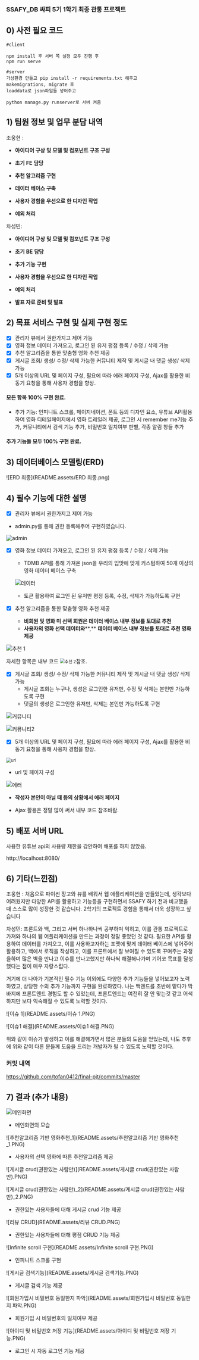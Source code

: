 

### SSAFY_DB 싸피 5기 1학기 최종 관통 프로젝트



## 0) 사전 필요 코드

```
#client

npm install 후 서버 쪽 설정 모두 진행 후
npm run serve

#server
가상환경 만들고 pip install -r requirements.txt 해주고
makemigrations, migrate 후
loaddata로 json파일들 넣어주고

python manage.py runserver로 서버 켜줌
```



## 1) 팀원 정보 및 업무 분담 내역



조웅현 : 

- **아이디어 구상** **및 모델 및 컴포넌트 구조 구성**

- **초기** **FE** **담당**

- **추천 알고리즘 구현**

- **데이터 베이스 구축**

- **사용자 경험을 우선으로 한 디자인 작업**

- **예외 처리**

차성민:

- **아이디어 구상** **및 모델 및 컴포넌트 구조 구성**

- **초기** **BE** **담당**

- **추가 기능 구현**

- **사용자 경험을 우선으로 한 디자인 작업**

- **예외 처리**

- **발표 자료 준비 및 발표**



## 2) 목표 서비스 구현 및 실제 구현 정도

- [x]  관리자 뷰에서 권한가지고 제어 가능
- [x] 영화 정보 데이터 가져오고, 로그인 된 유저 평점 등록 / 수정 / 삭제 가능
- [x] 추천 알고리즘을 통한 맞춤형 영화 추천 제공
- [x] 게시글 조회/ 생성/ 수정/ 삭제 가능한 커뮤니티 제작 및 게시글 내 댓글 생성/ 삭제 가능
- [x] 5개 이상의 URL 및 페이지 구성, 필요에 따라 에러 페이지 구성, Ajax를 활용한 비동기 요청을 통해 사용자 경험을 향상.

#### 모든 항목 100% 구현 완료.

+ 추가 기능: 인피니트 스크롤, 페이지네이션, 폰트 등의 디자인 요소, 유튜브 API활용하여 영화 디테일페이지에서 영화 트레일러 제공, 로그인 시 remember me기능 추가, 커뮤니티에서 검색 기능 추가, 비밀번호 일치여부 판별, 각종 알림 창들 추가

#### 추가 기능들 모두 100% 구현 완료.



## 3) 데이터베이스 모델링(ERD)

![ERD 최종](README.assets/ERD 최종.png)



## 4) 필수 기능에 대한 설명

- [x]  관리자 뷰에서 권한가지고 제어 가능
  - admin.py를 통해 권한 등록해주어 구현하였습니다.

![admin](README.assets/admin.PNG)

- [x] 영화 정보 데이터 가져오고, 로그인 된 유저 평점 등록 / 수정 / 삭제 가능

  - TDMB API를 통해 가져온 json을 우리의 입맛에 맞게 커스텀하여 50개 이상의 영화 데이터 베이스 구축

  ![데이터](README.assets/데이터.PNG)

  - 토큰 활용하여 로그인 된 유저만 평정 등록, 수정, 삭제가 가능하도록 구현

  

- [x] 추천 알고리즘을 통한 맞춤형 영화 추천 제공

  - **비회원 및 영화 미 선택 회원은 데이터 베이스 내부 정보를 토대로 추천**
  - **사용자의 영화 선택 데이터와****,** **데이터 베이스 내부 정보를 토대로 추천 영화 제공**

<img src="README.assets/추천 1.PNG" alt="추천 1"  />

자세한 항목은 내부 코드 <img src="README.assets/추천 2.PNG" alt="추천 2" style="zoom:80%;" />참조.

- [x] 게시글 조회/ 생성/ 수정/ 삭제 가능한 커뮤니티 제작 및 게시글 내 댓글 생성/ 삭제 가능
  - 게시글 조회는 누구나, 생성은 로그인한 유저만, 수정 및 삭제는 본인만 가능하도록 구현
  - 댓글의 생성은 로그인한 유저만, 삭제는 본인만 가능하도록 구현

![커뮤니티](README.assets/커뮤니티.PNG)

![커뮤니티2](README.assets/커뮤니티2.PNG)

- [x] 5개 이상의 URL 및 페이지 구성, 필요에 따라 에러 페이지 구성, Ajax를 활용한 비동기 요청을 통해 사용자 경험을 향상.

<img src="README.assets/url.PNG" alt="url" style="zoom:80%;" />

- url 및 페이지 구성

![에러](README.assets/에러.PNG)

- **작성자 본인이 아닐 때 등의 상황에서 에러 페이지**

- Ajax 활용은 정말 많이 써서 내부 코드 참조바람.



## 5) 배포 서버 URL

사용한 유튜브 api의 사용량 제한을 감안하여 배포를 하지 않았음.

http://localhost:8080/



## 6) 기타(느낀점)

조웅현 : 처음으로 파이썬 장고와 뷰를 배워서 웹 애플리케이션을 만들었는데, 생각보다 어려웠지만 다양한 API를 활용하고 기능등을 구현하면서 SSAFY 하기 전과 비교했을 때 스스로 많이 성장한 것 같습니다. 2학기의 프로젝트 경험을 통해서 더욱 성장하고 싶습니다



차성민: 프론트와 백, 그리고 서버 하나하나씩 공부하며 익히고, 이를 관통 프로젝트로 가져와 하나의 웹 어플리케이션을 만드는 과정이 정말 좋았던 것 같다. 필요한 API를 활용하여 데이터를 가져오고, 이를 사용하고자하는 포맷에 맞게 데이터 베이스에 넣어주어 활용하고, 백에서 로직을 작성하고, 이를 프론트에서 잘 보여질 수 있도록 꾸며주는 과정을하며 많은 벽을 만나고 이슈를 만나고했지만 하나씩 해결해나가며 기어코 목표를 달성했다는 점이 매우 자랑스럽다.

거기에 더 나아가 기본적인 필수 기능 이외에도 다양한 추가 기능들을 넣어보고자 노력하였고, 상당한 수의 추가 기능까지 구현을 완료하였다. 나는 백엔드를 초반에 맡다가 막바지에 프론트엔드 경험도 할 수 있었는데, 프론트엔드는 여전히 잘 안 맞는것 같고 어색하지만 보다 익숙해질 수 있도록 노력할 것이다.

![이슈 1](README.assets/이슈 1.PNG)

![이슈1 해결](README.assets/이슈1 해결.PNG)

위와 같이 이슈가 발생하고 이를 해결해가면서 많은 분들의 도움을 얻었는데, 나도 추후에 위와 같이 다른 분들께 도움을 드리는 개발자가 될 수 있도록 노력할 것이다.



### 커밋 내역
https://github.com/tofan0412/final-pjt/commits/master



## 7) 결과 (추가 내용)

![메인화면](README.assets/메인화면.PNG)



- 메인화면의 모습

![추천알고리즘 기반 영화추천_1](README.assets/추천알고리즘 기반 영화추천_1.PNG)

- 사용자의 선택 영화에 따른 추천알고리즘 제공

![게시글 crud(권한있는 사람만)](README.assets/게시글 crud(권한있는 사람만).PNG)

![게시글 crud(권한있는 사람만)_2](README.assets/게시글 crud(권한있는 사람만)_2.PNG)

- 권한있는 사용자들에 대해 게시글 crud 기능 제공

![리뷰 CRUD](README.assets/리뷰 CRUD.PNG)

- 권한있는 사용자들에 대해 평점 CRUD 기능 제공

![Infinite scroll 구현](README.assets/Infinite scroll 구현.PNG)

- 인피니트 스크롤 구현

![게시글 검색기능](README.assets/게시글 검색기능.PNG)

- 게시글 검색 기능 제공

![회원가입시 비밀번호 동일한지 파악](README.assets/회원가입시 비밀번호 동일한지 파악.PNG)

- 회원가입 시 비밀번호의 일치여부 제공

![아이디 및 비밀번호 저장 기능](README.assets/아이디 및 비밀번호 저장 기능.PNG)

- 로그인 시 자동 로그인 기능 제공